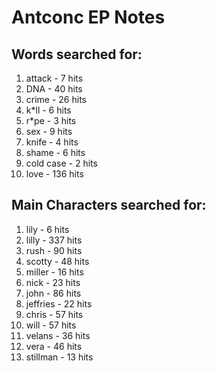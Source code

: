 # Antconc EP Notes

## Words searched for:
1. attack - 7 hits
1. DNA - 40 hits
1. crime - 26 hits
1. k*ll - 6 hits
1. r*pe - 3 hits
1. sex - 9 hits
1. knife - 4 hits
1. shame - 6 hits
1. cold case - 2 hits
1. love - 136 hits

## Main Characters searched for: 
1. lily - 6 hits
1. lilly - 337 hits
1. rush - 90 hits
1. scotty - 48 hits
1. miller - 16 hits
1. nick - 23 hits
1. john - 86 hits
1. jeffries - 22 hits
1. chris - 57 hits
1. will - 57 hits
1. velans - 36 hits
1. vera - 46 hits
1. stillman - 13 hits